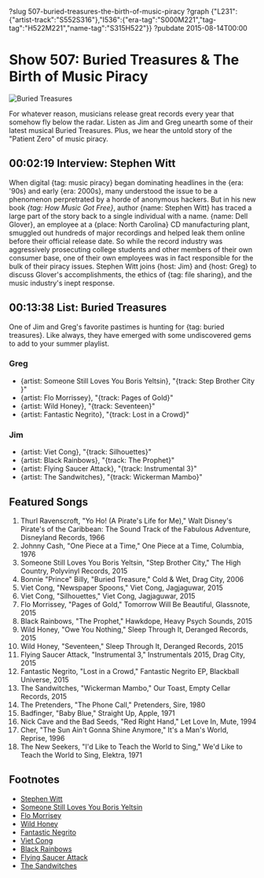 ?slug 507-buried-treasures-the-birth-of-music-piracy
?graph {"L231":{"artist-track":"S552S316"},"I536":{"era-tag":"S000M221","tag-tag":"H522M221","name-tag":"S315H522"}}
?pubdate 2015-08-14T00:00

# Show 507: Buried Treasures & The Birth of Music Piracy
![Buried Treasures](//static.soundopinions.org/images/2015/piratetreasure_web.jpg)

For whatever reason, musicians release great records every year that somehow fly below the radar. Listen as Jim and Greg unearth some of their latest musical Buried Treasures. Plus, we hear the untold story of the "Patient Zero" of music piracy.

## 00:02:19 Interview: Stephen Witt
When digital {tag: music piracy} began dominating headlines in the {era: '90s} and early {era: 2000s}, many understood the issue to be a phenomenon perpretrated by a horde of anonymous hackers. But in his new book *{tag: How Music Got Free}*,  author {name: Stephen Witt} has traced a large part of the story back to a single individual with a name. {name: Dell Glover}, an employee at a {place: North Carolina} CD manufacturing plant, smuggled out hundreds of major recordings and helped leak them online before their official release date. So while the record industry was aggressively prosecuting college students and other members of their own consumer base, one of their own employees was in fact responsible for the bulk of their piracy issues. Stephen Witt joins {host: Jim} and {host: Greg} to discuss Glover's accomplishments, the ethics of {tag: file sharing}, and the music industry's inept response.


## 00:13:38 List: Buried Treasures
One of Jim and Greg's favorite pastimes is hunting for {tag: buried treasures}. Like always, they have emerged with some undiscovered gems to add to your summer playlist. 

### Greg
- {artist: Someone Still Loves You Boris Yeltsin}, "{track: Step Brother City }"
- {artist: Flo Morrissey}, "{track: Pages of Gold}"
- {artist: Wild Honey}, "{track: Seventeen}"
- {artist: Fantastic Negrito}, "{track: Lost in a Crowd}"

### Jim
- {artist: Viet Cong}, "{track: Silhouettes}"
- {artist: Black Rainbows}, "{track: The Prophet}"
- {artist: Flying Saucer Attack}, "{track: Instrumental 3}"
- {artist: The Sandwitches}, "{track: Wickerman Mambo}"

## Featured Songs
1. Thurl Ravenscroft, "Yo Ho! (A Pirate's Life for Me)," Walt Disney's Pirate's of the Caribbean: The Sound Track of the Fabulous Adventure, Disneyland Records, 1966 
2.  Johnny Cash, "One Piece at a Time," One Piece at a Time, Columbia, 1976 
3. Someone Still Loves You Boris Yeltsin, "Step Brother City," The High Country, Polyvinyl Records, 2015 
4. Bonnie "Prince" Billy, "Buried Treasure," Cold & Wet, Drag City, 2006 
5. Viet Cong, "Newspaper Spoons," Viet Cong, Jagjaguwar, 2015 
6.  Viet Cong, "Silhouettes," Viet Cong, Jagjaguwar, 2015 
7.  Flo Morrissey, "Pages of Gold," Tomorrow Will Be Beautiful, Glassnote, 2015 
8. Black Rainbows, "The Prophet," Hawkdope, Heavy Psych Sounds, 2015 
9. Wild Honey, "Owe You Nothing," Sleep Through It, Deranged Records, 2015 
10. Wild Honey, "Seventeen," Sleep Through It, Deranged Records, 2015 
11. Flying Saucer Attack, "Instrumental 3," Instrumentals 2015, Drag City, 2015 
12. Fantastic Negrito, "Lost in a Crowd," Fantastic Negrito EP, Blackball Universe, 2015 
13. The Sandwitches, "Wickerman Mambo," Our Toast, Empty Cellar Records, 2015 
14. The Pretenders, "The Phone Call," Pretenders, Sire, 1980 
15. Badfinger, "Baby Blue," Straight Up, Apple, 1971 
16. Nick Cave and the Bad Seeds, "Red Right Hand," Let Love In, Mute, 1994 
17. Cher, "The Sun Ain't Gonna Shine Anymore," It's a Man's World, Reprise, 1996 
18. The New Seekers, "I'd Like to Teach the World to Sing," We'd Like to Teach the World to Sing, Elektra, 1971 

## Footnotes
- [Stephen Witt](http://stephenwittbooks.com/)
- [Someone Still Loves You Boris Yeltsin](http://sslyby.com/)
- [Flo Morrisey](http://flomorrissey.tumblr.com/)
- [Wild Honey](https://wildhoneysound.bandcamp.com/)
- [Fantastic Negrito](http://www.fantasticnegrito.com/)
- [Viet Cong](https://vietcong.bandcamp.com/)
- [Black Rainbows](http://www.theblackrainbows.com/)
- [Flying Saucer Attack](http://fsa.space.com/)
- [The Sandwitches](http://www.hardlyart.com/thesandwitches.html)
